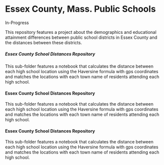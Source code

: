 # Essex County, Mass. Public Schools

In-Progress

This repository features a project about the demographics and educational attainment differences between public school districts in Essex County and the distances between these districts.

##### Essex County School Distances Repository
This sub-folder features a notebook that calculates the distance between each high school location using the Haversine formula with gps coordinates and matches the locations with each town name of residents attending each high school.

#### Essex County School Distances Repository
This sub-folder features a notebook that calculates the distance between each high school location using the Haversine formula with gps coordinates and matches the locations with each town name of residents attending each high school.

#### Essex County School Distances Repository
This sub-folder features a notebook that calculates the distance between each high school location using the Haversine formula with gps coordinates and matches the locations with each town name of residents attending each high school.

